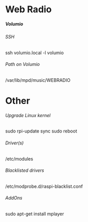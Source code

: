 # Web Radio

##### Volumio
###### SSH
ssh volumio.local -l volumio

###### Path on Volumio
/var/lib/mpd/music/WEBRADIO


# Other
###### Upgrade Linux kernel
sudo rpi-update
sync
sudo reboot

###### Driver(s)
/etc/modules

###### Blacklisted drivers
/etc/modprobe.d/raspi-blacklist.conf

###### AddOns
sudo apt-get install mplayer
